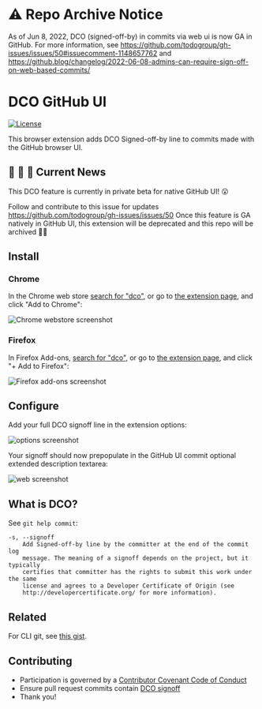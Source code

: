 # ⚠️ Repo Archive Notice

As of Jun 8, 2022, DCO (signed-off-by) in commits via web ui is now GA in GitHub.
For more information, see https://github.com/todogroup/gh-issues/issues/50#issuecomment-1148657762 and https://github.blog/changelog/2022-06-08-admins-can-require-sign-off-on-web-based-commits/

# DCO GitHub UI

[![License](https://img.shields.io/badge/License-Apache%202.0-blue.svg)](https://opensource.org/licenses/Apache-2.0)

This browser extension adds DCO Signed-off-by line to commits made with the GitHub browser UI.

## 📣 👀 🚧 Current News

This DCO feature is currently in private beta for native GitHub UI! 😮

Follow and contribute to this issue for updates https://github.com/todogroup/gh-issues/issues/50
Once this feature is GA natively in GitHub UI, this extension will be deprecated and this repo will be archived 🤞🙂

## Install

### Chrome

In the Chrome web store [search for "dco"](https://chrome.google.com/webstore/search/dco), or go to [the extension page](https://chrome.google.com/webstore/detail/dco-github-ui/onhgmjhnaeipfgacbglaphlmllkpoijo), and click "Add to Chrome":

![Chrome webstore screenshot](images/screenshot-chrome-webstore.png)

### Firefox

In Firefox Add-ons, [search for "dco"](https://addons.mozilla.org/en-US/firefox/search/?q=dco), or go to [the extension page](https://addons.mozilla.org/en-US/firefox/addon/scott-rigby/), and click "+ Add to Firefox":

![Firefox add-ons screenshot](images/screenshot-firefox-addons.png)

## Configure

Add your full DCO signoff line in the extension options:

![options screenshot](images/screenshot-options.png)

Your signoff should now prepopulate in the GitHub UI commit optional extended description textarea:

![web screenshot](images/screenshot-web.png)

## What is DCO?

See `git help commit`:

```
-s, --signoff
    Add Signed-off-by line by the committer at the end of the commit log
    message. The meaning of a signoff depends on the project, but it typically
    certifies that committer has the rights to submit this work under the same
    license and agrees to a Developer Certificate of Origin (see
    http://developercertificate.org/ for more information).
```

## Related

For CLI git, see [this gist](https://gist.github.com/scottrigby/0c043c0bfbbdb5949e2d824fc3adeaa4).

## Contributing

- Participation is governed by a [Contributor Covenant Code of Conduct](./CODE_OF_CONDUCT.md)
- Ensure pull request commits contain [DCO signoff](#what-is-dco)
- Thank you!
